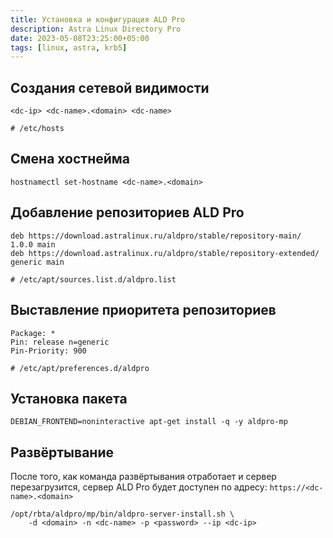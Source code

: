 ```yaml
---
title: Установка и конфигурация ALD Pro
description: Astra Linux Directory Pro
date: 2023-05-08T23:25:00+05:00
tags: [linux, astra, krb5]
---
```

## Создания сетевой видимости

```shell
<dc-ip> <dc-name>.<domain> <dc-name>

# /etc/hosts
```

## Смена хостнейма
```shell
hostnamectl set-hostname <dc-name>.<domain>
```

## Добавление репозиториев ALD Pro
```shell
deb https://download.astralinux.ru/aldpro/stable/repository-main/ 1.0.0 main
deb https://download.astralinux.ru/aldpro/stable/repository-extended/ generic main

# /etc/apt/sources.list.d/aldpro.list
```

## Выставление приоритета репозиториев
```shell
Package: *
Pin: release n=generic
Pin-Priority: 900

# /etc/apt/preferences.d/aldpro
```

## Установка пакета
```shell
DEBIAN_FRONTEND=noninteractive apt-get install -q -y aldpro-mp
```

## Развёртывание 
После того, как команда развёртывания отработает и сервер перезагрузитcя, 
сервер ALD Pro будет доступен по адресу: `https://<dc-name>.<domain>`

```shell
/opt/rbta/aldpro/mp/bin/aldpro-server-install.sh \
	-d <domain> -n <dc-name> -p <password> --ip <dc-ip>
```
